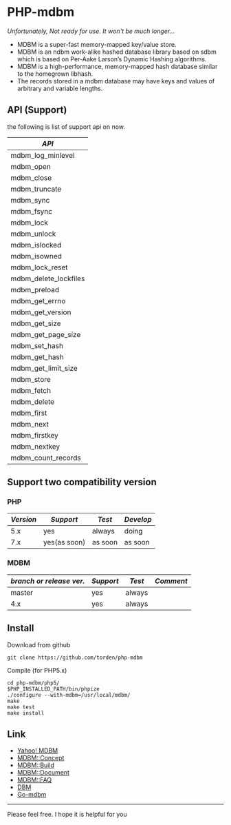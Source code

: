 # PHP-mdbm

*Unfortunately, Not ready for use. It won't be much longer...*

- MDBM is a super-fast memory-mapped key/value store.
- MDBM is an ndbm work-alike hashed database library based on sdbm which is based on Per-Aake Larson’s Dynamic Hashing algorithms.
- MDBM is a high-performance, memory-mapped hash database similar to the homegrown libhash.
- The records stored in a mdbm database may have keys and values of arbitrary and variable lengths.

## API (Support)

the following is list of support api on now.

|*API*|
|---|
|mdbm_log_minlevel|
|mdbm_open|
|mdbm_close|
|mdbm_truncate|
|mdbm_sync|
|mdbm_fsync|
|mdbm_lock|
|mdbm_unlock|
|mdbm_islocked|
|mdbm_isowned|
|mdbm_lock_reset|
|mdbm_delete_lockfiles|
|mdbm_preload|
|mdbm_get_errno|
|mdbm_get_version|
|mdbm_get_size|
|mdbm_get_page_size|
|mdbm_set_hash|
|mdbm_get_hash|
|mdbm_get_limit_size|
|mdbm_store|
|mdbm_fetch|
|mdbm_delete|
|mdbm_first|
|mdbm_next|
|mdbm_firstkey|
|mdbm_nextkey|
|mdbm_count_records|

## Support two compatibility version

### PHP

|*Version*|*Support*|*Test*|*Develop*|
|---|---|---|---|
|5.x|yes|always|doing|
|7.x|yes(as soon)|as soon|as soon|

### MDBM

|*branch or release ver.*|*Support*|*Test*|*Comment*|
|---|---|---|---|
|master|yes|always|
|4.x|yes|always|

## Install

Download from github

```shell
git clone https://github.com/torden/php-mdbm
```

Compile (for PHP5.x)

```shell
cd php-mdbm/php5/
$PHP_INSTALLED_PATH/bin/phpize
./configure --with-mdbm=/usr/local/mdbm/
make
make test
make install
```

## Link

- [Yahoo! MDBM](https://github.com/yahoo/mdbm)
- [MDBM::Concept](http://yahoo.github.io/mdbm/guide/concepts.html)
- [MDBM::Build](https://github.com/yahoo/mdbm/blob/master/README.build)
- [MDBM::Document](http://yahoo.github.io/mdbm/)
- [MDBM::FAQ](http://yahoo.github.io/mdbm/guide/faq.html)
- [DBM](https://en.wikipedia.org/wiki/Dbm)
- [Go-mdbm](https://github.com/torden/go-mdbm)


---
Please feel free. I hope it is helpful for you
